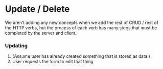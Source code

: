 # Update / Delete

We aren't adding any new concepts when we add the rest of CRUD / rest of the HTTP verbs, but the process of each verb has many steps that must be completed by the server and client.

### Updating
1. (Assume user has already created something that is stored as data )
1. User requests the form to edit that thing
